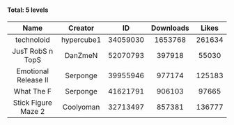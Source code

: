 #### Total: 5 levels

| Name | Creator | ID | Downloads | Likes |
|:---:|:---:|:---:|:---:|:---:|
| technoloid | hypercube1 | 34059030 | 1653768 | 261634
| JusT RobS n TopS | DanZmeN | 52070793 | 397918 | 55030
| Emotional Release II | Serponge | 39955946 | 977174 | 125183
| What The F | Serponge | 41621791 | 906103 | 97665
| Stick Figure Maze 2 | Coolyoman | 32713497 | 857381 | 136777
